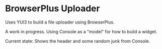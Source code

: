 # BrowserPlus Uploader

Uses YUI3 to build a file uploader using BrowserPlus.

A work in progress.  Using Console as a "model" for how to build a widget.

Current state: Shows the header and some random junk from Console.